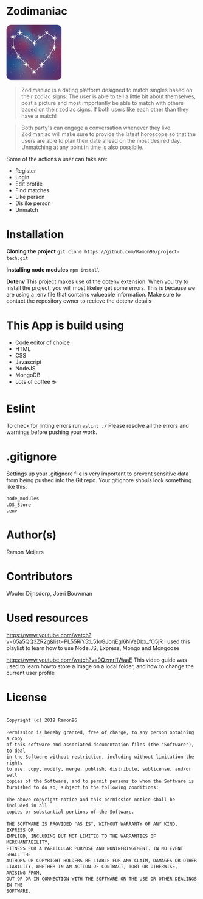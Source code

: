 # Zodimaniac
![Zodimaniac's App Icon](https://github.com/Ramon96/project-tech/blob/master/Assets/app_icon.png?raw=true)
> Zodimaniac is a dating platform designed to match singles based on their zodiac signs. The user is able to tell a little bit about 
> themselves, post a picture and most importantly be able to match with others based on their zodiac signs.
> If both users like each other than they have a match!

> Both party's can engage a conversation whenever they like. Zodimaniac will make sure to provide the latest horoscope so that the users  are able to plan their date ahead on the most desired day.
>Unmatching at any point in time is also possibile.

Some of the actions a user can take are: 
* Register
* Login
* Edit profile
* Find matches
* Like person
* Dislike person
* Unmatch

# Installation

**Cloning the project** 
`git clone https://github.com/Ramon96/project-tech.git `

**Installing node modules**
`npm install`

**Dotenv**
This project makes use of the dotenv extension.
When you try to install the project, you will most likeley get some errors. 
This is because we are using a .env file that contains valueable information.
Make sure to contact the repository owner to recieve the dotenv details

# This App is build using
* Code editor of choice
* HTML
* CSS
* Javascript
* NodeJS
* MongoDB
* Lots of coffee ☕

# Eslint
To check for linting errors run
`eslint ./`
Please resolve all the errors and warnings before pushing your work.

# .gitignore
Settings up your .gitignore file is very important to prevent sensitive data from being pushed into the Git repo.
Your gitignore shouls look something like this:
```
node_modules
.DS_Store
.env
```

# Author(s)
Ramon Meijers

# Contributors 
Wouter Dijnsdorp, Joeri Bouwman

# Used resources
https://www.youtube.com/watch?v=65a5QQ3ZR2g&list=PL55RiY5tL51oGJorjEgl6NVeDbx_fO5jR
I used this playlist to learn how to use Node.JS, Express, Mongo and Mongoose

https://www.youtube.com/watch?v=9Qzmri1WaaE
This video guide was used to learn howto store a Image on a local folder, and how to change the current user profile

# License
```MIT License

Copyright (c) 2019 Ramon96

Permission is hereby granted, free of charge, to any person obtaining a copy
of this software and associated documentation files (the "Software"), to deal
in the Software without restriction, including without limitation the rights
to use, copy, modify, merge, publish, distribute, sublicense, and/or sell
copies of the Software, and to permit persons to whom the Software is
furnished to do so, subject to the following conditions:

The above copyright notice and this permission notice shall be included in all
copies or substantial portions of the Software.

THE SOFTWARE IS PROVIDED "AS IS", WITHOUT WARRANTY OF ANY KIND, EXPRESS OR
IMPLIED, INCLUDING BUT NOT LIMITED TO THE WARRANTIES OF MERCHANTABILITY,
FITNESS FOR A PARTICULAR PURPOSE AND NONINFRINGEMENT. IN NO EVENT SHALL THE
AUTHORS OR COPYRIGHT HOLDERS BE LIABLE FOR ANY CLAIM, DAMAGES OR OTHER
LIABILITY, WHETHER IN AN ACTION OF CONTRACT, TORT OR OTHERWISE, ARISING FROM,
OUT OF OR IN CONNECTION WITH THE SOFTWARE OR THE USE OR OTHER DEALINGS IN THE
SOFTWARE.
